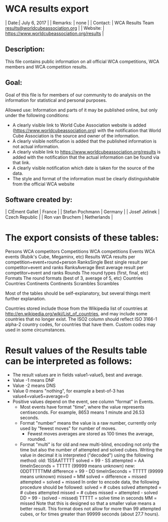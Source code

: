 # WCA results export

| Date:| July 6, 2017 |
| Remarks: | none |
| Contact: | WCA Results Team results@worldcubeassociation.org |
| Website: | https://www.worldcubeassociation.org/results |

## Description:
  This file contains public information on all official WCA competitions,
  WCA members and WCA competition results.

## Goal:
  Goal of this file is for members of our community to do analysis on the
  information for statistical and personal purposes.

Allowed use: Information and parts of it may be published online,
but only under the following conditions:
  - A clearly visible link to World Cube Association website is added
    (https://www.worldcubeassociation.org) with the notification that
    World Cube Association is the source and owner of the information.
  - A clearly visible notification is added that the published information
    is not actual information.
  - A clearly visible link to https://www.worldcubeassociation.org/results is
    added with the notification that the actual information can be found via
    that link.
  - A clearly visible notification which date is taken for the source of the data.
  - The style and format of the information must be clearly distinguishable
    from the official WCA website

## Software created by:
| ClÈment Gallet | France |
| Stefan Pochmann | Germany |
| Josef Jelinek | Czech Republic |
| Ron van Bruchem | Netherlands |


# The export consists of these tables:
  Persons        WCA competitors
  Competitions   WCA competitions
  Events         WCA events (Rubik's Cube, Megaminx, etc)
  Results        WCA results per competition+event+round+person
  RanksSingle    Best single result per competitor+event and ranks
  RanksAverage   Best average result per competitor+event and ranks
  Rounds         The round types (first, final, etc)
  Formats        The round formats (best of 3, average of 5, etc)
  Countries      Countries
  Continents     Continents
  Scrambles      Scrambles

Most of the tables should be self-explanatory, but several things merit further
explanation.

Countries stored include those from the Wikipedia list of countries at
http://en.wikipedia.org/wiki/List_of_countries, and may include some countries
that no longer exist.  The ISO2 column should reflect ISO 3166-1 alpha-2
country codes, for countries that have them.  Custom codes may used in some
circumstances.

# Result values of the Results table can be interpreted as follows:
- The result values are in fields value1-value5, best and average.
- Value -1 means DNF
- Value -2 means DNS
- Value 0 means "nothing", for example a best-of-3 has value4=value5=average=0
- Positive values depend on the event, see column "format" in Events.
  - Most events have format "time", where the value represents centiseconds.
    For example, 8653 means 1 minute and 26.53 seconds.
  - Format "number" means the value is a raw number, currently only used
    by "fewest moves" for number of moves.
    - Fewest moves averages are stored as 100 times the average, rounded.
  - Format "multi" is for old and new multi-blind, encoding not only the time
    but also the number of attempted and solved cubes. Writing the value in
    decimal it is interpreted ("decoded") using the following method:
      old: 1SSAATTTTT
             solved        = 99 - SS
             attempted     = AA
             timeInSeconds = TTTTT (99999 means unknown)
      new: 0DDTTTTTMM
             difference    = 99 - DD
             timeInSeconds = TTTTT (99999 means unknown)
             missed        = MM
             solved        = difference + missed
             attempted     = solved + missed
    In order to encode data, the following procedure should be followed:
             solved    = # cubes solved
             attempted = # cubes attempted
             missed    = # cubes missed = attempted - solved
             DD        = 99 - (solved - missed)
             TTTTT     = solve time in seconds
             MM        = missed
    Note that this is designed so that a smaller value means a better result.
    This format does not allow for more than 99 attempted cubes, or for times
    greater than 99999 seconds (about 27.7 hours).
